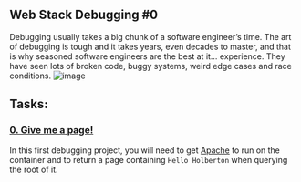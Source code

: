 ## Web Stack Debugging #0
Debugging usually takes a big chunk of a software engineer’s time. The art of debugging is tough and it takes years, even decades to master, and that is why seasoned software engineers are the best at it… experience. They have seen lots of broken code, buggy systems, weird edge cases and race conditions.
![image](https://github.com/Smambo/alx-system_engineering-devops/assets/113464914/f1d13c44-dd55-453c-824d-0ded9c9b349a)


## Tasks:
### [0. Give me a page!](./0-give_me_a_page)
In this first debugging project, you will need to get [Apache](https://en.wikipedia.org/wiki/Apache_HTTP_Server) to run on the container and to return a page containing `Hello Holberton` when querying the root of it.
